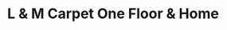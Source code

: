 ---
title: "L & M Carpet One Floor & Home"
url: /mechanicsville/l-and-m-carpet-one-floor-and-home/
shop: flooring
---